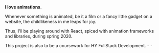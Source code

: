 **I love animations.**

Whenever something is animated, be it a film or a fancy little gadget on a website, the childlikeness in me leaps for joy.

Thus, I'll be playing around with React, spiced with animation frameworks and libraries, during spring 2020.


This project is also to be a coursework for HY FullStack Development. - -

